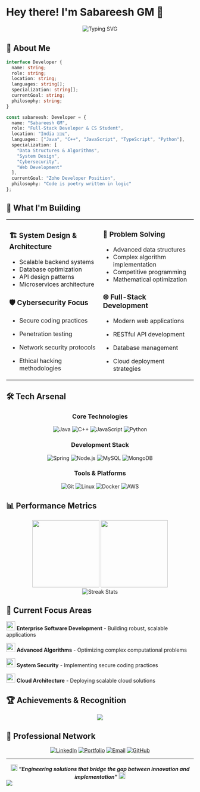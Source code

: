 # Hey there! I'm Sabareesh GM 👋

<div align="center">
  <img src="https://readme-typing-svg.herokuapp.com?font=Fira+Code&size=22&pause=1000&color=00D9FF&center=true&width=600&lines=Full-Stack+Developer+%7C+CS+Student;System+Design+%26+Algorithm+Enthusiast;Cybersecurity+%26+Competitive+Programming;Building+Scalable+Digital+Solutions" alt="Typing SVG" />
</div>

<img src="https://user-images.githubusercontent.com/74038190/225813708-98b745f2-7d22-48cf-9150-083f1b00d6c9.gif" width="100%" height="2">

## 🚀 About Me

```typescript
interface Developer {
  name: string;
  role: string;
  location: string;
  languages: string[];
  specialization: string[];
  currentGoal: string;
  philosophy: string;
}

const sabareesh: Developer = {
  name: "Sabareesh GM",
  role: "Full-Stack Developer & CS Student",
  location: "India 🇮🇳",
  languages: ["Java", "C++", "JavaScript", "TypeScript", "Python"],
  specialization: [
    "Data Structures & Algorithms",
    "System Design",
    "Cybersecurity",
    "Web Development"
  ],
  currentGoal: "Zoho Developer Position",
  philosophy: "Code is poetry written in logic"
};
```

## 💼 What I'm Building

<table>
  <tr>
    <td width="50%">
      
### 🏗️ **System Design & Architecture**
- Scalable backend systems
- Database optimization
- API design patterns
- Microservices architecture

### 🛡️ **Cybersecurity Focus**  
- Secure coding practices
- Penetration testing
- Network security protocols
- Ethical hacking methodologies

    </td>
    <td width="50%">
      
### 🧠 **Problem Solving**
- Advanced data structures
- Complex algorithm implementation  
- Competitive programming
- Mathematical optimization

### 🌐 **Full-Stack Development**
- Modern web applications
- RESTful API development
- Database management
- Cloud deployment strategies

    </td>
  </tr>
</table>

## 🛠️ Tech Arsenal

<div align="center">

### Core Technologies
![Java](https://img.shields.io/badge/Java-ED8B00?style=for-the-badge&logo=openjdk&logoColor=white)
![C++](https://img.shields.io/badge/C%2B%2B-00599C?style=for-the-badge&logo=c%2B%2B&logoColor=white)
![JavaScript](https://img.shields.io/badge/JavaScript-F7DF1E?style=for-the-badge&logo=JavaScript&logoColor=white)
![Python](https://img.shields.io/badge/Python-3776AB?style=for-the-badge&logo=python&logoColor=white)

### Development Stack
![Spring](https://img.shields.io/badge/Spring-6DB33F?style=for-the-badge&logo=spring&logoColor=white)
![Node.js](https://img.shields.io/badge/Node.js-43853D?style=for-the-badge&logo=node.js&logoColor=white)
![MySQL](https://img.shields.io/badge/MySQL-00000F?style=for-the-badge&logo=mysql&logoColor=white)
![MongoDB](https://img.shields.io/badge/MongoDB-4EA94B?style=for-the-badge&logo=mongodb&logoColor=white)

### Tools & Platforms
![Git](https://img.shields.io/badge/GIT-E44C30?style=for-the-badge&logo=git&logoColor=white)
![Linux](https://img.shields.io/badge/Linux-FCC624?style=for-the-badge&logo=linux&logoColor=black)
![Docker](https://img.shields.io/badge/Docker-2496ED?style=for-the-badge&logo=docker&logoColor=white)
![AWS](https://img.shields.io/badge/Amazon_AWS-232F3E?style=for-the-badge&logo=amazon-aws&logoColor=white)

</div>

## 📊 Performance Metrics

<div align="center">
  <img height="180em" src="https://github-readme-stats.vercel.app/api?username=Frozen-47&show_icons=true&theme=tokyonight&include_all_commits=true&count_private=true&border_radius=10"/>
  <img height="180em" src="https://github-readme-stats.vercel.app/api/top-langs/?username=Frozen-47&layout=compact&langs_count=8&theme=tokyonight&border_radius=10"/>
</div>

<div align="center">
  <img src="https://github-readme-streak-stats.herokuapp.com/?user=Frozen-47&theme=tokyonight&border_radius=10" alt="Streak Stats"/>
</div>

## 🎯 Current Focus Areas

<img src="https://user-images.githubusercontent.com/74038190/212284100-561aa473-3905-4a80-b561-0d28506553ee.gif" width="24"> **Enterprise Software Development** - Building robust, scalable applications

<img src="https://user-images.githubusercontent.com/74038190/212284087-bbe7e430-757e-4901-90bf-4cd2ce3e1852.gif" width="24"> **Advanced Algorithms** - Optimizing complex computational problems

<img src="https://user-images.githubusercontent.com/74038190/212284158-e840e285-664b-44d7-b79b-e264b5e54825.gif" width="24"> **System Security** - Implementing secure coding practices

<img src="https://user-images.githubusercontent.com/74038190/212284136-03988914-d899-44b4-b1d9-4eeccf656e44.gif" width="24"> **Cloud Architecture** - Deploying scalable cloud solutions

## 🏆 Achievements & Recognition

<div align="center">
  <img src="https://github-profile-trophy.vercel.app/?username=Frozen-47&theme=tokyonight&no-frame=true&no-bg=false&margin-w=4&row=2" />
</div>

## 🤝 Professional Network

<div align="center">
  
[![LinkedIn](https://img.shields.io/badge/LinkedIn-0077B5?style=for-the-badge&logo=linkedin&logoColor=white)](https://linkedin.com/in/sabareesh-gm)
[![Portfolio](https://img.shields.io/badge/Portfolio-FF5722?style=for-the-badge&logo=google-chrome&logoColor=white)](https://frozen-47.github.io/Portfolio/)
[![Email](https://img.shields.io/badge/Gmail-D14836?style=for-the-badge&logo=gmail&logoColor=white)](mailto:sabareeshgm47@gmail.com)
[![GitHub](https://img.shields.io/badge/GitHub-100000?style=for-the-badge&logo=github&logoColor=white)](https://github.com/Frozen-47)

</div>

---

<div align="center">
  <img src="https://user-images.githubusercontent.com/74038190/212284100-561aa473-3905-4a80-b561-0d28506553ee.gif" width="18">
  <i><b>"Engineering solutions that bridge the gap between innovation and implementation"</b></i>
  <img src="https://user-images.githubusercontent.com/74038190/212284100-561aa473-3905-4a80-b561-0d28506553ee.gif" width="18">
</div>

<img src="https://capsule-render.vercel.app/api?type=waving&color=gradient&height=100&section=footer"/>
